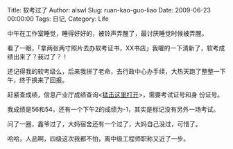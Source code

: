 Title: 软考过了
Author: alswl
Slug: ruan-kao-guo-liao
Date: 2009-06-23 00:00:00
Tags: 日记, 
Category: Life

中午在工作室睡觉，睡得好好的，被铃声弄醒了，最讨厌睡觉时候被弄醒。

看了一眼，「拿两张两寸照片去办软考证书，XX书店」我嚯的一下清新了，软考成绩出来了？我过了？！

还记得我的软考级么，后来我拼了老命，去行政中心办手续，大热天跑了整整一下午，终于换来了回报。

赶紧查成绩，信息产业厅成绩查询<[猛击这里打开](http://www.jsit.gov.cn/xxcycx/query.action)>，需要考试证号和身
份证号。

我成绩是56和54，还有一个下午2的成绩为-1，其实是标记没有另外一场考试。

问了一圈，鑫爷过了，大妈宿舍还有一个过了，大妈自己没过，可惜了。

哈哈，人品啊，四级这次我都不怕，离中级工程师职称又近了一步。


